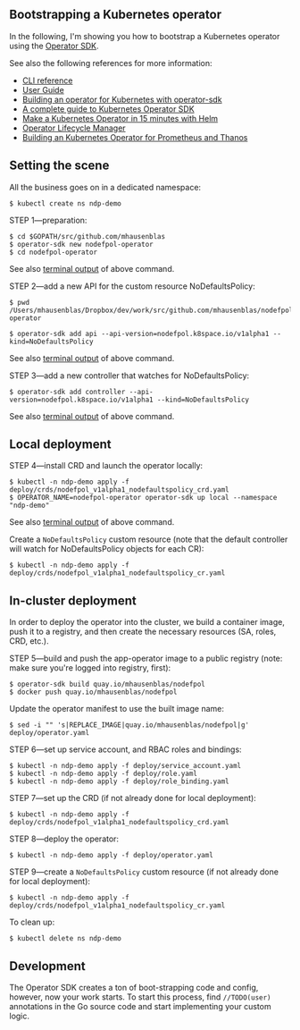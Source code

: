 ## Bootstrapping a Kubernetes operator

In the following, I'm showing you how to bootstrap a Kubernetes operator using the [Operator SDK](https://github.com/operator-framework/operator-sdk).

See also the following references for more information:

- [CLI reference](https://github.com/operator-framework/operator-sdk/blob/master/doc/sdk-cli-reference.md)
- [User Guide](https://github.com/operator-framework/operator-sdk/blob/master/doc/user-guide.md)
- [Building an operator for Kubernetes with operator-sdk](https://itnext.io/building-an-operator-for-kubernetes-with-operator-sdk-40a029ea056)
- [A complete guide to Kubernetes Operator SDK](https://banzaicloud.com/blog/operator-sdk/)
- [Make a Kubernetes Operator in 15 minutes with Helm](https://blog.openshift.com/make-a-kubernetes-operator-in-15-minutes-with-helm/)
- [Operator Lifecycle Manager](https://itnext.io/wth-is-a-operator-lifecycle-manager-873cf1661b04) 
- [Building an Kubernetes Operator for Prometheus and Thanos](https://robszumski.com/building-an-operator/)

## Setting the scene

All the business goes on in a dedicated namespace:

```
$ kubectl create ns ndp-demo
```

STEP 1—preparation:

```
$ cd $GOPATH/src/github.com/mhausenblas
$ operator-sdk new nodefpol-operator
$ cd nodefpol-operator
```

See also [terminal output](STEP-1_outputof_new_app-operator.md) of above command.

STEP 2—add a new API for the custom resource NoDefaultsPolicy:

```
$ pwd
/Users/mhausenblas/Dropbox/dev/work/src/github.com/mhausenblas/nodefpol-operator

$ operator-sdk add api --api-version=nodefpol.k8space.io/v1alpha1 --kind=NoDefaultsPolicy
```

See also [terminal output](STEP-2_outputof_add_api.md) of above command.

STEP 3—add a new controller that watches for NoDefaultsPolicy:

```
$ operator-sdk add controller --api-version=nodefpol.k8space.io/v1alpha1 --kind=NoDefaultsPolicy
```

See also [terminal output](STEP-3_outputof_add_controller.md) of above command.

## Local deployment

STEP 4—install CRD and launch the operator locally:

```
$ kubectl -n ndp-demo apply -f deploy/crds/nodefpol_v1alpha1_nodefaultspolicy_crd.yaml
$ OPERATOR_NAME=nodefpol-operator operator-sdk up local --namespace "ndp-demo"
```

See also [terminal output](STEP-4_outputof_operator-sdk-up.md) of above command.

Create a `NoDefaultsPolicy` custom resource (note that the default controller will watch for NoDefaultsPolicy objects for each CR):

```
$ kubectl -n ndp-demo apply -f deploy/crds/nodefpol_v1alpha1_nodefaultspolicy_cr.yaml
```

## In-cluster deployment

In order to deploy the operator into the cluster, we build a container image, push it to a registry,
and then create the necessary resources (SA, roles, CRD, etc.).

STEP 5—build and push the app-operator image to a public registry (note: make sure you're logged into registry, first):

```
$ operator-sdk build quay.io/mhausenblas/nodefpol
$ docker push quay.io/mhausenblas/nodefpol
```

Update the operator manifest to use the built image name:

```
$ sed -i "" 's|REPLACE_IMAGE|quay.io/mhausenblas/nodefpol|g' deploy/operator.yaml
```

STEP 6—set up service account, and  RBAC roles and bindings:

```
$ kubectl -n ndp-demo apply -f deploy/service_account.yaml
$ kubectl -n ndp-demo apply -f deploy/role.yaml
$ kubectl -n ndp-demo apply -f deploy/role_binding.yaml
```

STEP 7—set up the CRD (if not already done for local deployment):

```
$ kubectl -n ndp-demo apply -f deploy/crds/nodefpol_v1alpha1_nodefaultspolicy_crd.yaml
```

STEP 8—deploy the operator:

```
$ kubectl -n ndp-demo apply -f deploy/operator.yaml
```

STEP 9—create a `NoDefaultsPolicy` custom resource (if not already done for local deployment):

```
$ kubectl -n ndp-demo apply -f deploy/crds/nodefpol_v1alpha1_nodefaultspolicy_cr.yaml
```

To clean up:

```
$ kubectl delete ns ndp-demo
```

## Development

The Operator SDK creates a ton of boot-strapping code and config, however, now your work starts. 
To start this process, find `//TODO(user)` annotations in the Go source code and start implementing your custom logic.